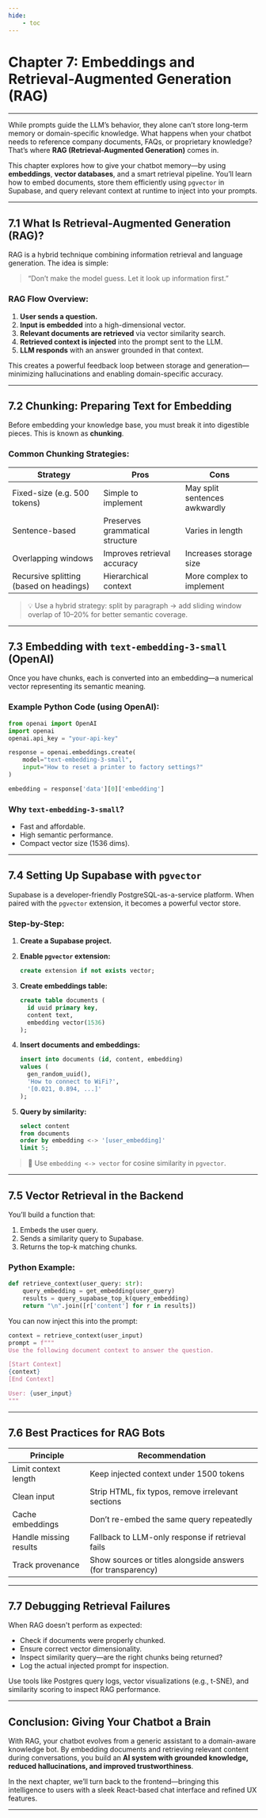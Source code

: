 ```yaml
---
hide:
    - toc
---
```


# Chapter 7: Embeddings and Retrieval-Augmented Generation (RAG)

---

While prompts guide the LLM’s behavior, they alone can’t store long-term memory or domain-specific knowledge. What happens when your chatbot needs to reference company documents, FAQs, or proprietary knowledge? That’s where **RAG (Retrieval-Augmented Generation)** comes in.

This chapter explores how to give your chatbot memory—by using **embeddings**, **vector databases**, and a smart retrieval pipeline. You’ll learn how to embed documents, store them efficiently using `pgvector` in Supabase, and query relevant context at runtime to inject into your prompts.

---

## 7.1 What Is Retrieval-Augmented Generation (RAG)?

RAG is a hybrid technique combining information retrieval and language generation. The idea is simple:

> “Don’t make the model guess. Let it look up information first.”

### RAG Flow Overview:

1. **User sends a question.**
2. **Input is embedded** into a high-dimensional vector.
3. **Relevant documents are retrieved** via vector similarity search.
4. **Retrieved context is injected** into the prompt sent to the LLM.
5. **LLM responds** with an answer grounded in that context.

This creates a powerful feedback loop between storage and generation—minimizing hallucinations and enabling domain-specific accuracy.

---

## 7.2 Chunking: Preparing Text for Embedding

Before embedding your knowledge base, you must break it into digestible pieces. This is known as **chunking**.

### Common Chunking Strategies:

| Strategy                                | Pros                            | Cons                          |
| --------------------------------------- | ------------------------------- | ----------------------------- |
| Fixed-size (e.g. 500 tokens)            | Simple to implement             | May split sentences awkwardly |
| Sentence-based                          | Preserves grammatical structure | Varies in length              |
| Overlapping windows                     | Improves retrieval accuracy     | Increases storage size        |
| Recursive splitting (based on headings) | Hierarchical context            | More complex to implement     |

> 💡 Use a hybrid strategy: split by paragraph → add sliding window overlap of 10–20% for better semantic coverage.

---

## 7.3 Embedding with `text-embedding-3-small` (OpenAI)

Once you have chunks, each is converted into an embedding—a numerical vector representing its semantic meaning.

### Example Python Code (using OpenAI):

```python
from openai import OpenAI
import openai
openai.api_key = "your-api-key"

response = openai.embeddings.create(
    model="text-embedding-3-small",
    input="How to reset a printer to factory settings?"
)

embedding = response['data'][0]['embedding']
```

### Why `text-embedding-3-small`?

* Fast and affordable.
* High semantic performance.
* Compact vector size (1536 dims).

---

## 7.4 Setting Up Supabase with `pgvector`

Supabase is a developer-friendly PostgreSQL-as-a-service platform. When paired with the `pgvector` extension, it becomes a powerful vector store.

### Step-by-Step:

1. **Create a Supabase project.**

2. **Enable `pgvector` extension:**

   ```sql
   create extension if not exists vector;
   ```

3. **Create embeddings table:**

   ```sql
   create table documents (
     id uuid primary key,
     content text,
     embedding vector(1536)
   );
   ```

4. **Insert documents and embeddings:**

   ```sql
   insert into documents (id, content, embedding)
   values (
     gen_random_uuid(),
     'How to connect to WiFi?',
     '[0.021, 0.894, ...]'
   );
   ```

5. **Query by similarity:**

   ```sql
   select content
   from documents
   order by embedding <-> '[user_embedding]'
   limit 5;
   ```

> 📌 Use `embedding <-> vector` for cosine similarity in `pgvector`.

---

## 7.5 Vector Retrieval in the Backend

You’ll build a function that:

1. Embeds the user query.
2. Sends a similarity query to Supabase.
3. Returns the top-k matching chunks.

### Python Example:

```python
def retrieve_context(user_query: str):
    query_embedding = get_embedding(user_query)
    results = query_supabase_top_k(query_embedding)
    return "\n".join([r['content'] for r in results])
```

You can now inject this into the prompt:

```python
context = retrieve_context(user_input)
prompt = f"""
Use the following document context to answer the question.

[Start Context]
{context}
[End Context]

User: {user_input}
"""
```

---

## 7.6 Best Practices for RAG Bots

| Principle              | Recommendation                                              |
| ---------------------- | ----------------------------------------------------------- |
| Limit context length   | Keep injected context under 1500 tokens                     |
| Clean input            | Strip HTML, fix typos, remove irrelevant sections           |
| Cache embeddings       | Don’t re-embed the same query repeatedly                    |
| Handle missing results | Fallback to LLM-only response if retrieval fails            |
| Track provenance       | Show sources or titles alongside answers (for transparency) |

---

## 7.7 Debugging Retrieval Failures

When RAG doesn't perform as expected:

* Check if documents were properly chunked.
* Ensure correct vector dimensionality.
* Inspect similarity query—are the right chunks being returned?
* Log the actual injected prompt for inspection.

Use tools like Postgres query logs, vector visualizations (e.g., t-SNE), and similarity scoring to inspect RAG performance.

---

## Conclusion: Giving Your Chatbot a Brain

With RAG, your chatbot evolves from a generic assistant to a domain-aware knowledge bot. By embedding documents and retrieving relevant content during conversations, you build an **AI system with grounded knowledge, reduced hallucinations, and improved trustworthiness**.

In the next chapter, we’ll turn back to the frontend—bringing this intelligence to users with a sleek React-based chat interface and refined UX features.

---





